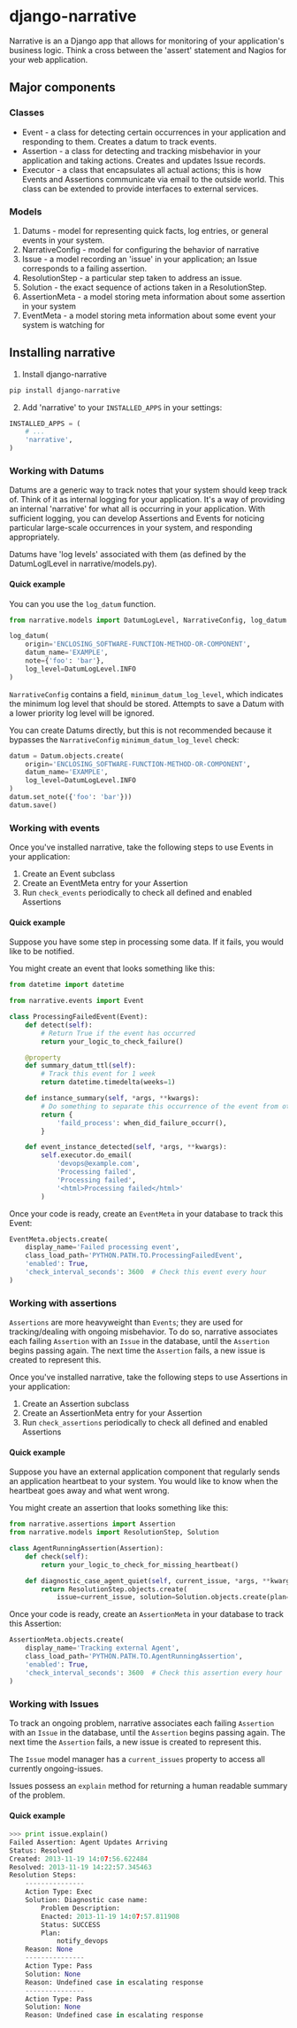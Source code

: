 # django-narrative

Narrative is an a Django app that allows for monitoring of your application's 
business logic.  Think a cross between the 'assert' statement and Nagios for 
your web application.

## Major components


### Classes

- Event - a class for detecting certain occurrences in your application and 
responding to them.  Creates a datum to track events.
- Assertion - a class for detecting and tracking misbehavior in your 
application and taking actions.  Creates and updates Issue records.
- Executor - a class that encapsulates all actual actions; this is how Events 
and Assertions communicate via email to the outside world.  This class can be 
extended to provide interfaces to external services.


### Models

1. Datums - model for representing quick facts, log entries, or general events 
in your system.
2. NarrativeConfig - model for configuring the behavior of narrative
3. Issue - a model recording an 'issue' in your application; an Issue 
corresponds to a failing assertion.
4. ResolutionStep - a particular step taken to address an issue.
5. Solution - the exact sequence of actions taken in a ResolutionStep.
6. AssertionMeta - a model storing meta information about some assertion in 
your system
7. EventMeta - a model storing meta information about some event your system is
watching for


## Installing narrative

1. Install django-narrative
```bash
pip install django-narrative
```
2. Add 'narrative' to your `INSTALLED_APPS` in your settings:
```python
INSTALLED_APPS = (
    # ...
    'narrative',
)
```


### Working with Datums

Datums are a generic way to track notes that your system should keep track of. 
Think of it as internal logging for your application. It's a way of providing 
an internal 'narrative' for what all is occurring in your application. With 
sufficient logging, you can develop Assertions and Events for noticing 
particular large-scale occurrences in your system, and responding 
appropriately.

Datums have 'log levels' associated with them (as defined by the DatumLoglLevel
in narrative/models.py).


#### Quick example

You can you use the `log_datum` function.

```python
from narrative.models import DatumLogLevel, NarrativeConfig, log_datum

log_datum(
    origin='ENCLOSING_SOFTWARE-FUNCTION-METHOD-OR-COMPONENT', 
    datum_name='EXAMPLE', 
    note={'foo': 'bar'}, 
    log_level=DatumLogLevel.INFO
)
```

`NarrativeConfig` contains a field, `minimum_datum_log_level`, which indicates 
the minimum log level that should be stored.  Attempts to save a Datum with a 
lower priority log level will be ignored.

You can create Datums directly, but this is not recommended because it bypasses 
the `NarrativeConfig` `minimum_datum_log_level` check:
```python
datum = Datum.objects.create(
    origin='ENCLOSING_SOFTWARE-FUNCTION-METHOD-OR-COMPONENT', 
    datum_name='EXAMPLE', 
    log_level=DatumLogLevel.INFO
)
datum.set_note({'foo': 'bar'}))
datum.save()
```

### Working with events

Once you've installed narrative, take the following steps to use Events in your 
application:

1. Create an Event subclass
1. Create an EventMeta entry for your Assertion
1. Run `check_events` periodically to check all defined and enabled Assertions


#### Quick example
Suppose you have some step in processing some data.  If it fails, you would 
like to be notified.

You might create an event that looks something like this:

```python
from datetime import datetime

from narrative.events import Event

class ProcessingFailedEvent(Event):
    def detect(self):
        # Return True if the event has occurred
        return your_logic_to_check_failure()     

    @property
    def summary_datum_ttl(self):
        # Track this event for 1 week
        return datetime.timedelta(weeks=1)      

    def instance_summary(self, *args, **kwargs):
        # Do something to separate this occurrence of the event from others
        return {
            'faild_process': when_did_failure_occurr(),
        }

    def event_instance_detected(self, *args, **kwargs):
        self.executor.do_email(
            'devops@example.com', 
            'Processing failed', 
            'Processing failed', 
            '<html>Processing failed</html>'
        )
```

Once your code is ready, create an `EventMeta` in your database to track this 
Event:
```python
EventMeta.objects.create(
    display_name='Failed processing event',
    class_load_path='PYTHON.PATH.TO.ProcessingFailedEvent',
    'enabled': True,
    'check_interval_seconds': 3600  # Check this event every hour
)
```

### Working with assertions

`Assertions` are more heavyweight than `Events`; they are used for 
tracking/dealing with ongoing misbehavior.  To do so, narrative associates each 
failing `Assertion` with an `Issue` in the database, until the `Assertion` 
begins passing again.  The next time the `Assertion` fails, a new issue is 
created to represent this.

Once you've installed narrative, take the following steps to use Assertions in 
your application:

1. Create an Assertion subclass
1. Create an AssertionMeta entry for your Assertion
1. Run `check_assertions` periodically to check all defined and enabled 
Assertions


#### Quick example

Suppose you have an external application component that regularly sends an 
application heartbeat to your system.  You would like to know when the 
heartbeat goes away and what went wrong.

You might create an assertion that looks something like this:
```python
from narrative.assertions import Assertion
from narrative.models import ResolutionStep, Solution

class AgentRunningAssertion(Assertion):
    def check(self):
        return your_logic_to_check_for_missing_heartbeat()

    def diagnostic_case_agent_quiet(self, current_issue, *args, **kwargs):
        return ResolutionStep.objects.create(
            issue=current_issue, solution=Solution.objects.create(plan=plan))
```

Once your code is ready, create an `AssertionMeta` in your database to track 
this Assertion:
```python
AssertionMeta.objects.create(
    display_name='Tracking external Agent',
    class_load_path='PYTHON.PATH.TO.AgentRunningAssertion',
    'enabled': True,
    'check_interval_seconds': 3600  # Check this assertion every hour
)
```

### Working with Issues

To track an ongoing problem, narrative associates each failing `Assertion` with 
an `Issue` in the database, until the `Assertion` begins passing again. The 
next time the `Assertion` fails, a new issue is created to represent this.

The `Issue` model manager has a `current_issues` property to access all 
currently ongoing-issues.

Issues possess an `explain` method for returning a human readable summary of 
the problem.


#### Quick example
```python
>>> print issue.explain()
Failed Assertion: Agent Updates Arriving
Status: Resolved
Created: 2013-11-19 14:07:56.622484
Resolved: 2013-11-19 14:22:57.345463
Resolution Steps:
    ---------------
    Action Type: Exec
    Solution: Diagnostic case name:
        Problem Description:
        Enacted: 2013-11-19 14:07:57.811908
        Status: SUCCESS
        Plan:
            notify_devops
    Reason: None
    ---------------
    Action Type: Pass
    Solution: None
    Reason: Undefined case in escalating response
    ---------------
    Action Type: Pass
    Solution: None
    Reason: Undefined case in escalating response
```
